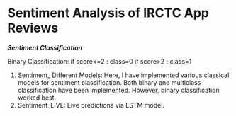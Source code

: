 # Sentiment Analysis of IRCTC App Reviews 
***Sentiment Classification***

Binary Classification:
 if score<=2 : class=0
 if score>2 : class=1
1. Sentiment_ Different Models: Here, I have implemented various classical models for sentiment classification. Both binary and multiclass classification have been implemented. However, binary classification worked best.
2. Sentiment_LIVE: Live predictions via LSTM model.
